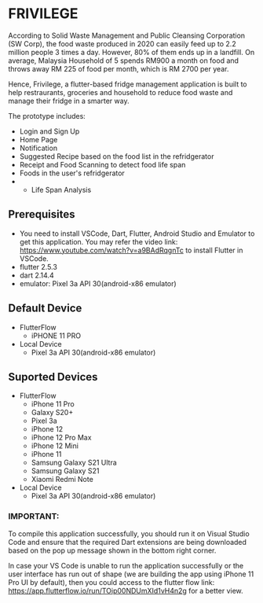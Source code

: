 # FRIVILEGE

According to Solid Waste Management and Public Cleansing Corporation (SW Corp), the food waste produced in 2020 can easily feed up to 2.2 million people 3 times a day. However, 80% of them ends up in a landfill. On average, Malaysia Household of 5 spends RM900 a month on food and throws away RM 225  of food per month, which is RM 2700 per year.

Hence, Frivilege, a flutter-based fridge management application is built to help restraurants, groceries and household to reduce food waste and manage their fridge in a smarter way.

The prototype includes:
- Login and Sign Up
- Home Page
- Notification
- Suggested Recipe based on the food list in the refridgerator
- Receipt and Food Scanning to detect food life span
- Foods in the user's refridgerator
- - Life Span Analysis

## Prerequisites
- You need to install VSCode, Dart, Flutter, Android Studio and Emulator to get this application. You may refer the video link: https://www.youtube.com/watch?v=a9BAdRqgnTc to install Flutter in VSCode.
- flutter 2.5.3 
- dart 2.14.4
- emulator: Pixel 3a API 30(android-x86 emulator)

## Default Device
- FlutterFlow
  - iPHONE 11 PRO
- Local Device
  - Pixel 3a API 30(android-x86 emulator)

## Suported Devices
- FlutterFlow
  - iPhone 11 Pro
  - Galaxy S20+
  - Pixel 3a
  - iPhone 12
  - iPhone 12 Pro Max
  - iPhone 12 Mini
  - iPhone 11
  - Samsung Galaxy S21 Ultra
  - Samsung Galaxy S21
  - Xiaomi Redmi Note
- Local Device
  - Pixel 3a API 30(android-x86 emulator)

### IMPORTANT:

To compile this application successfully, you should run it on Visual Studio Code and ensure that the required Dart extensions are being downloaded based on the pop up message shown in the bottom right corner.

In case your VS Code is unable to run the application successfully or the user interface has run out of shape (we are building the app using iPhone 11 Pro UI by default), then you could access to the flutter flow link: https://app.flutterflow.io/run/TOip00NDUmXId1vH4n2g for a better view.
